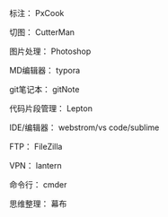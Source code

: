 标注：
PxCook

切图：
CutterMan

图片处理：
Photoshop

MD编辑器：
typora

git笔记本：
gitNote

代码片段管理：
Lepton

IDE/编辑器：
webstrom/vs code/sublime

FTP：
FileZilla

VPN：
lantern

命令行：
cmder

思维整理：
幕布
